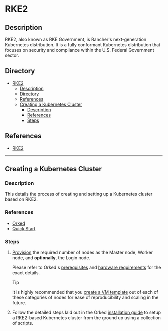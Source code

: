 # RKE2

## Description

RKE2, also known as RKE Government, is Rancher's next-generation Kubernetes distribution. It is a fully conformant Kubernetes distribution that focuses on security and compliance within the U.S. Federal Government sector.

## Directory

- [RKE2](#rke2)
  - [Description](#description)
  - [Directory](#directory)
  - [References](#references)
  - [Creating a Kubernetes Cluster](#creating-a-kubernetes-cluster)
    - [Description](#description-1)
    - [References](#references-1)
    - [Steps](#steps)

## References

- [RKE2](https://docs.rke2.io)

---

## Creating a Kubernetes Cluster

### Description

This details the process of creating and setting up a Kubernetes cluster based on RKE2.

### References

- [Orked](https://github.com/irfanhakim-as/orked)
- [Quick Start](https://docs.rke2.io/install/quickstart)

### Steps

1. [Provision](../courses/vm.md#creating-a-virtual-machine-from-a-template) the required number of nodes as the Master node, Worker node, and **optionally**, the Login node.

    Please refer to Orked's [prerequisites](https://github.com/irfanhakim-as/orked/blob/master/README.md#prerequisites) and [hardware requirements](https://github.com/irfanhakim-as/orked/blob/master/README.md#hardware-requirements) for the exact details.

    > [!TIP]  
    > It is highly recommended that you [create a VM template](../courses/vm.md#creating-a-virtual-machine-template) out of each of these categories of nodes for ease of reproducibility and scaling in the future.

2. Follow the detailed steps laid out in the Orked [installation guide](https://github.com/irfanhakim-as/orked/blob/master/README.md#installation) to setup a RKE2-based Kubernetes cluster from the ground up using a collection of scripts.
